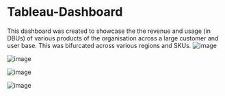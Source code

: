 # Tableau-Dashboard
This dashboard was created to showcase the the revenue and usage (in DBUs) of various products of the organisation across a large customer and user base.
This was bifurcated across various regions and SKUs. 
![image](https://github.com/user-attachments/assets/eebc042b-cf73-4cdf-9e5f-1473d357069c)

![image](https://github.com/user-attachments/assets/9478e781-6471-4a60-8bc3-afc4dd6e36e6)

![image](https://github.com/user-attachments/assets/54bb4364-19cc-42c5-a5f4-33f0d04139b3)

![image](https://github.com/user-attachments/assets/51ac2c7d-33b3-45e4-9b58-e02d1d569670)


